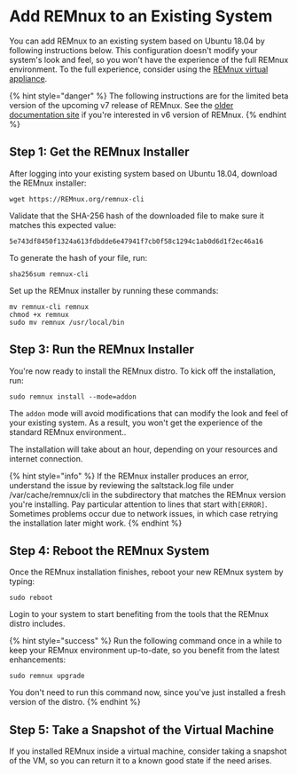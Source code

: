 # Add REMnux to an Existing System

You can add REMnux to an existing system based on Ubuntu 18.04 by following instructions below. This configuration doesn't modify your system's look and feel, so you won't have the experience of the full REMnux environment. To the full experience, consider using the [REMnux virtual appliance](get-virtual-appliance.md).

{% hint style="danger" %}
The following instructions are for the limited beta version of the upcoming v7 release of REMnux. See the [older documentation site](https://REMnux.org/docs) if you're interested in v6 version of REMnux.
{% endhint %}

## Step 1: Get the REMnux Installer <a id="get-remnux-installer"></a>

After logging into your existing system based on Ubuntu 18.04, download the REMnux installer:

```text
wget https://REMnux.org/remnux-cli
```

Validate that the SHA-256 hash of the downloaded file to make sure it matches this expected value:

```text
5e743df8450f1324a613fdbdde6e47941f7cb0f58c1294c1ab0d6d1f2ec46a16
```

To generate the hash of your  file, run:

```text
sha256sum remnux-cli
```

Set up the REMnux installer by running these commands:

```text
mv remnux-cli remnux
chmod +x remnux
sudo mv remnux /usr/local/bin
```

## Step 3: Run the REMnux Installer <a id="run-remnux-installer"></a>

You're now ready to install the REMnux distro. To kick off the installation, run:

```text
sudo remnux install --mode=addon
```

The `addon` mode will avoid modifications that can modify the look and feel of your existing system. As a result, you won't get the experience of the standard REMnux environment..

The installation will take about an hour, depending on your resources and internet connection.

{% hint style="info" %}
If the REMnux installer produces an error, understand the issue by reviewing the saltstack.log file under /var/cache/remnux/cli in the subdirectory that matches the REMnux version you're installing. Pay particular attention to lines that start with`[ERROR]`. Sometimes problems occur due to network issues, in which case retrying the installation later might work.
{% endhint %}

## Step 4: Reboot the  REMnux System <a id="reboot-remnux"></a>

Once the REMnux installation finishes, reboot your new REMnux system by typing:

```text
sudo reboot
```

Login to your system to start benefiting from the tools that the REMnux distro includes.

{% hint style="success" %}
Run the following command once in a while to keep your REMnux environment up-to-date, so you benefit from the latest enhancements:

```text
sudo remnux upgrade
```

You don't need to run this command now, since you've just installed a fresh version of the distro.
{% endhint %}

## Step 5: Take a Snapshot of the Virtual Machine <a id="take-snapshot"></a>

If you installed REMnux inside a virtual machine, consider taking a snapshot of the VM, so you can return it to a known good state if the need arises.

